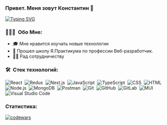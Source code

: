 ### Привет. Меня зовут Константин 👋
[![Typing SVG](https://readme-typing-svg.herokuapp.com?color=%2336BCF7&lines=Front-end+разработчик+/+Верстальщик)](https://git.io/typing-svg)
### 👨🏻‍💻 &nbsp;Обо Мне:
- 🎓 Мне нравится изучать новые технологии
- 🔭 Прошел школу Я.Практикума по профессии Веб-разработчик. 
- 🤝🏻 Рад сотрудничеству

### 🛠 &nbsp;Стек технологий:

![React](https://img.shields.io/badge/-React-05122A?style=flat&logo=react)&nbsp;
![Redux](https://img.shields.io/badge/-Redux-05122A?style=flat&logo=redux&logoColor=764ABC)&nbsp;
![Next.js](https://img.shields.io/badge/-Next.js-05122A?style=flat&logo=nextdotjs)&nbsp;
![JavaScript](https://img.shields.io/badge/-JavaScript-05122A?style=flat&logo=javascript)&nbsp;
![TypeScript](https://img.shields.io/badge/-TypeScript-05122A?style=flat&logo=typescript)&nbsp;
![CSS](https://img.shields.io/badge/-CSS-05122A?style=flat&logo=CSS3&logoColor=1572B6)&nbsp;
![HTML](https://img.shields.io/badge/-HTML-05122A?style=flat&logo=HTML5)&nbsp;
![Node.js](https://img.shields.io/badge/-Node.js-05122A?style=flat&logo=nodedotjs)&nbsp;
![MongoDB](https://img.shields.io/badge/-MongoDB-05122A?style=flat&logo=MongoDB)&nbsp;
![Postman](https://img.shields.io/badge/-Postman-05122A?style=flat&logo=postman)&nbsp;
![Git](https://img.shields.io/badge/-Git-05122A?style=flat&logo=git)&nbsp;
![GitHub](https://img.shields.io/badge/-GitHub-05122A?style=flat&logo=github)&nbsp;
![GitLab](https://img.shields.io/badge/-GitLab-05122A?style=flat&logo=gitlab)&nbsp;
![MUI](https://img.shields.io/badge/-MUI-05122A?style=flat&logo=mui)&nbsp;
![Visual Studio Code](https://img.shields.io/badge/-Visual%20Studio%20Code-05122A?style=flat&logo=visual-studio-code&logoColor=007ACC)&nbsp;
### Статистика:
[![codewars](https://www.codewars.com/users/KonstantinSky/badges/large)](https://www.codewars.com/users/KonstantinSky/badges/large)
